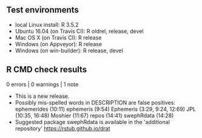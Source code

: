 ## Test environments

* local Linux install: R 3.5.2
* Ubuntu 16.04 (on Travis CI): R oldrel, release, devel
* Mac OS X (on Travis CI): R release
* Windows (on Appveyor): R release
* Windows (on win-builder): R release, devel

## R CMD check results

0 errors | 0 warnings | 1 note

* This is a new release.
* Possibly mis-spelled words in DESCRIPTION are false positives:
  ephemerides (10:11)
  ephemeris (9:54)
  Ephemeris (3:29, 9:24, 12:69)
  JPL (10:35, 16:48)
  Moshier (11:67)
  repos (14:41)
  swephRdata (14:28)
* Suggested package swephRdata is available in the 'additional repository'
  https://rstub.github.io/drat

